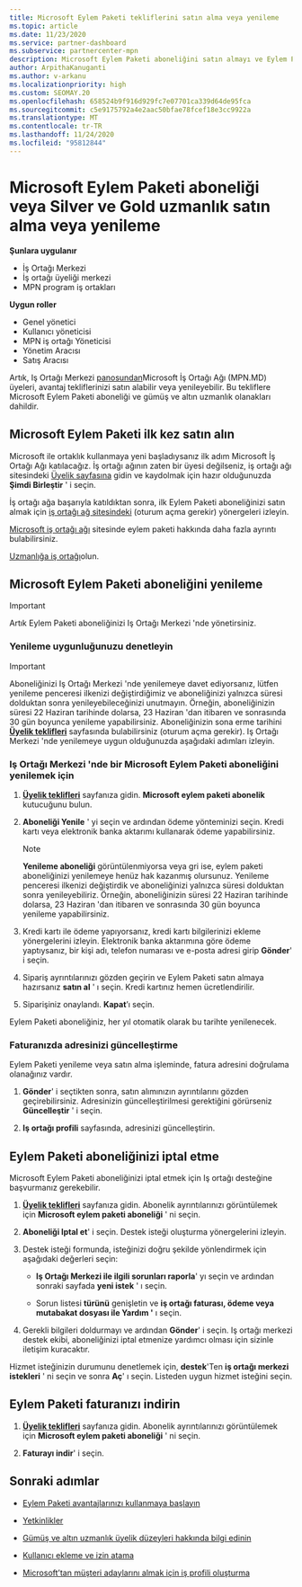 ```yaml
---
title: Microsoft Eylem Paketi tekliflerini satın alma veya yenileme
ms.topic: article
ms.date: 11/23/2020
ms.service: partner-dashboard
ms.subservice: partnercenter-mpn
description: Microsoft Eylem Paketi aboneliğini satın almayı ve Eylem Paketi avantajları kullanmaya nasıl başlayacağınızı öğrenin. Ayrıca bkz. yenilemeyi, iptal etmeyi, faturanızı görüntülemeyi ve daha fazlasını öğrenin.
author: ArpithaKanuganti
ms.author: v-arkanu
ms.localizationpriority: high
ms.custom: SEOMAY.20
ms.openlocfilehash: 658524b9f916d929fc7e07701ca339d64de95fca
ms.sourcegitcommit: c5e9175792a4e2aac50bfae78fcef18e3cc9922a
ms.translationtype: MT
ms.contentlocale: tr-TR
ms.lasthandoff: 11/24/2020
ms.locfileid: "95812844"
---
```

# <a name="buy-or-renew-a-microsoft-action-pack-subscription-or-silver-and-gold-competencies"></a>Microsoft Eylem Paketi aboneliği veya Silver ve Gold uzmanlık satın alma veya yenileme

**Şunlara uygulanır**

- İş Ortağı Merkezi
- İş ortağı üyeliği merkezi
- MPN program iş ortakları

**Uygun roller**

- Genel yönetici
- Kullanıcı yöneticisi
- MPN iş ortağı Yöneticisi
- Yönetim Aracısı
- Satış Aracısı

Artık, Iş Ortağı Merkezi [panosundan](https://partner.microsoft.com/dashboard)Microsoft İş Ortağı Ağı (MPN.MD) üyeleri, avantaj tekliflerinizi satın alabilir veya yenileyebilir. Bu tekliflere Microsoft Eylem Paketi aboneliği ve gümüş ve altın uzmanlık olanakları dahildir.

## <a name="buy-microsoft-action-pack-for-the-first-time"></a>Microsoft Eylem Paketi ilk kez satın alın

Microsoft ile ortaklık kullanmaya yeni başladıysanız ilk adım Microsoft İş Ortağı Ağı katılacağız. İş ortağı ağının zaten bir üyesi değilseniz, iş ortağı ağı sitesindeki [Üyelik sayfasına](https://partner.microsoft.com/membership) gidin ve kaydolmak için hazır olduğunuzda **Şimdi Birleştir** ' i seçin. 

İş ortağı ağa başarıyla katıldıktan sonra, ilk Eylem Paketi aboneliğinizi satın almak için [iş ortağı ağ sitesindeki](https://partner.microsoft.com/membership/action-pack) (oturum açma gerekir) yönergeleri izleyin. 

[Microsoft iş ortağı ağı](https://partner.microsoft.com/membership/internal-use-software#simple-tab-content-3) sitesinde eylem paketi hakkında daha fazla ayrıntı bulabilirsiniz.

[Uzmanlığa iş ortağı](https://partner.microsoft.com/membership/competencies)olun. 

## <a name="renew-a-microsoft-action-pack-subscription"></a>Microsoft Eylem Paketi aboneliğini yenileme

>[!IMPORTANT]
>Artık Eylem Paketi aboneliğinizi Iş Ortağı Merkezi 'nde yönetirsiniz.

### <a name="check-your-renewal-eligibility"></a>Yenileme uygunluğunuzu denetleyin

>[!IMPORTANT]
>Aboneliğinizi Iş Ortağı Merkezi 'nde yenilemeye davet ediyorsanız, lütfen yenileme penceresi ilkenizi değiştirdiğimiz ve aboneliğinizi yalnızca süresi dolduktan sonra yenileyebileceğinizi unutmayın. Örneğin, aboneliğinizin süresi 22 Haziran tarihinde dolarsa, 23 Haziran 'dan itibaren ve sonrasında 30 gün boyunca yenileme yapabilirsiniz.
>Aboneliğinizin sona erme tarihini [**Üyelik teklifleri**](https://partnercenter.microsoft.com/pcv/partnership/offers) sayfasında bulabilirsiniz (oturum açma gerekir). Iş Ortağı Merkezi 'nde yenilemeye uygun olduğunuzda aşağıdaki adımları izleyin.  

### <a name="to-renew-a-microsoft-action-pack-subscription-in-the-partner-center"></a>Iş Ortağı Merkezi 'nde bir Microsoft Eylem Paketi aboneliğini yenilemek için

1. [**Üyelik teklifleri**](https://partnercenter.microsoft.com/pcv/partnership/offers) sayfanıza gidin. **Microsoft eylem paketi abonelik** kutucuğunu bulun.  

2. **Aboneliği Yenile** ' yi seçin ve ardından ödeme yönteminizi seçin. Kredi kartı veya elektronik banka aktarımı kullanarak ödeme yapabilirsiniz.

    >[!NOTE]
    >**Yenileme aboneliği** görüntülenmiyorsa veya gri ise, eylem paketi aboneliğinizi yenilemeye henüz hak kazanmış olursunuz. Yenileme penceresi ilkenizi değiştirdik ve aboneliğinizi yalnızca süresi dolduktan sonra yenileyebiliriz. Örneğin, aboneliğinizin süresi 22 Haziran tarihinde dolarsa, 23 Haziran 'dan itibaren ve sonrasında 30 gün boyunca yenileme yapabilirsiniz.  

3. Kredi kartı ile ödeme yapıyorsanız, kredi kartı bilgilerinizi ekleme yönergelerini izleyin. Elektronik banka aktarımına göre ödeme yaptıysanız, bir kişi adı, telefon numarası ve e-posta adresi girip **Gönder**' i seçin.

4. Sipariş ayrıntılarınızı gözden geçirin ve Eylem Paketi satın almaya hazırsanız **satın al** ' ı seçin. Kredi kartınız hemen ücretlendirilir.

5. Siparişiniz onaylandı. **Kapat**’ı seçin.

Eylem Paketi aboneliğiniz, her yıl otomatik olarak bu tarihte yenilenecek.

### <a name="update-your-bill-to-address"></a>Faturanızda adresinizi güncelleştirme

Eylem Paketi yenileme veya satın alma işleminde, fatura adresini doğrulama olanağınız vardır.

 1. **Gönder**' i seçtikten sonra, satın alımınızın ayrıntılarını gözden geçirebilirsiniz. Adresinizin güncelleştirilmesi gerektiğini görürseniz **Güncelleştir** ' i seçin.
  
 1. **Iş ortağı profili** sayfasında, adresinizi güncelleştirin.

## <a name="cancel-your-action-pack-subscription"></a>Eylem Paketi aboneliğinizi iptal etme

Microsoft Eylem Paketi aboneliğinizi iptal etmek için Iş ortağı desteğine başvurmanız gerekebilir.

1. [**Üyelik teklifleri**](https://partnercenter.microsoft.com/pcv/partnership/offers) sayfanıza gidin. Abonelik ayrıntılarınızı görüntülemek için **Microsoft eylem paketi aboneliği** ' ni seçin. 

3. **Aboneliği Iptal et**' i seçin. Destek isteği oluşturma yönergelerini izleyin. 

4. Destek isteği formunda, isteğinizi doğru şekilde yönlendirmek için aşağıdaki değerleri seçin:

    -  **Iş Ortağı Merkezi ile ilgili sorunları raporla**' yı seçin ve ardından sonraki sayfada **yeni istek** ' ı seçin.

    -  Sorun listesi **türünü** genişletin ve **iş ortağı faturası, ödeme veya mutabakat dosyası ile Yardım '** ı seçin. 

5. Gerekli bilgileri doldurmayı ve ardından **Gönder**' i seçin. Iş ortağı merkezi destek ekibi, aboneliğinizi iptal etmenize yardımcı olması için sizinle iletişim kuracaktır.

Hizmet isteğinizin durumunu denetlemek için, **destek**'Ten **iş ortağı merkezi istekleri** ' ni seçin ve sonra **Aç**' ı seçin. Listeden uygun hizmet isteğini seçin.  

## <a name="download-your-action-pack-invoice"></a>Eylem Paketi faturanızı indirin

1. [**Üyelik teklifleri**](https://partnercenter.microsoft.com/pcv/partnership/offers) sayfanıza gidin. Abonelik ayrıntılarınızı görüntülemek için **Microsoft eylem paketi aboneliği** ' ni seçin. 

3. **Faturayı indir**' i seçin.
 
## <a name="next-steps"></a>Sonraki adımlar

-   [Eylem Paketi avantajlarınızı kullanmaya başlayın](manage-your-partner-network-benefits.md)

-   [Yetkinlikler](learn-about-competencies.md)

-   [Gümüş ve altın uzmanlık üyelik düzeyleri hakkında bilgi edinin](https://partner.microsoft.com/membership/internal-use-software#simple-tab-content-2)

-   [Kullanıcı ekleme ve izin atama](create-user-accounts-and-set-permissions.md)

-   [Microsoft’tan müşteri adaylarını almak için iş profili oluşturma](create-a-marketing-profile.md)



